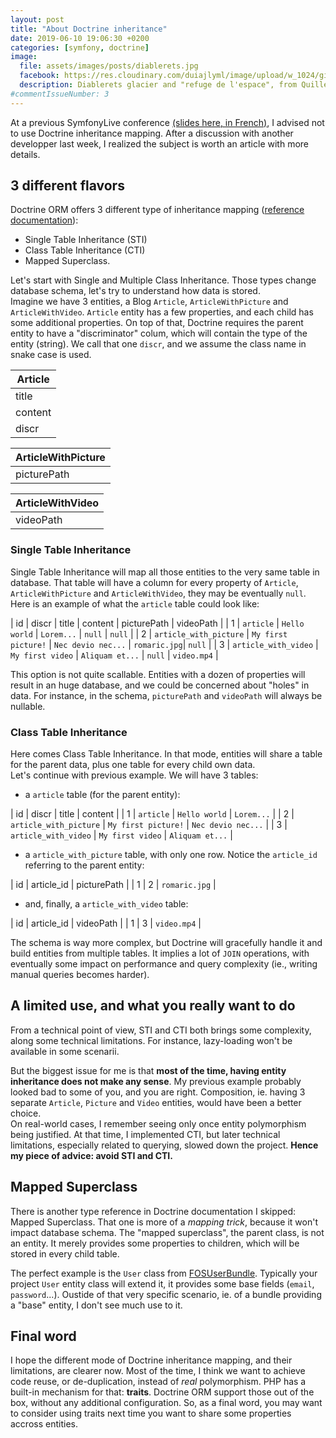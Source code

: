 ```yaml
---
layout: post
title: "About Doctrine inheritance"
date: 2019-06-10 19:06:30 +0200
categories: [symfony, doctrine]
image:
  file: assets/images/posts/diablerets.jpg
  facebook: https://res.cloudinary.com/duiajlyml/image/upload/w_1024/githubio/assets/images/posts/diablerets.jpg
  description: Diablerets glacier and "refuge de l'espace", from Quille du diable
#commentIssueNumber: 3
---
```


At a previous SymfonyLive conference [(slides here, in French)](https://speakerdeck.com/romaricdrigon/doctrine-en-dehors-des-sentiers-battus-7020e5ed-33a1-4f1d-9bf1-ea9062bdf5ed), I advised not to use Doctrine inheritance mapping. After a discussion with another developper last week, I realized the subject is worth an article with more details.

<!-- more -->


## 3 different flavors

Doctrine ORM offers 3 different type of inheritance mapping ([reference documentation](https://www.doctrine-project.org/projects/doctrine-orm/en/2.6/reference/inheritance-mapping.html)):
 - Single Table Inheritance (STI)
 - Class Table Inheritance (CTI)
 - Mapped Superclass.

Let's start with Single and Multiple Class Inheritance. Those types change database schema, let's try to understand how data is stored.  
Imagine we have 3 entities, a Blog `Article`, `ArticleWithPicture` and `ArticleWithVideo`. `Article` entity has a few properties, and each child has some additional properties.
On top of that, Doctrine requires the parent entity to have a "discriminator" colum, which will contain the type of the entity (string). We call that one `discr`, and we assume the class name in snake case is used.

| Article |
| ------- |
| title   |
| content |
| discr   |

| ArticleWithPicture |
| ------ |
| picturePath |

| ArticleWithVideo |
| ------ |
| videoPath |


### Single Table Inheritance

Single Table Inheritance will map all those entities to the very same table in database. That table will have a column for every property of `Article`, `ArticleWithPicture` and `ArticleWithVideo`, they may be eventually `null`.  
Here is an example of what the `article` table could look like:

| id | discr | title | content | picturePath | videoPath |
| 1 | `article` | `Hello world` | `Lorem...` | `null` | `null` |
| 2 | `article_with_picture` | `My first picture!` | `Nec devio nec...` | `romaric.jpg`| `null` |
| 3 | `article_with_video` | `My first video` | `Aliquam et...` | `null` | `video.mp4` |

This option is not quite scallable. Entities with a dozen of properties will result in an huge database, and we could be concerned about "holes" in data. For instance, in the schema, `picturePath` and `videoPath` will always be nullable.


### Class Table Inheritance

Here comes Class Table Inheritance. In that mode, entities will share a table for the parent data, plus one table for every child own data.  
Let's continue with previous example. We will have 3 tables:

- a `article` table (for the parent entity):

| id | discr | title | content |
| 1 | `article` | `Hello world` | `Lorem...` |
| 2 | `article_with_picture` | `My first picture!` | `Nec devio nec...` |
| 3 | `article_with_video` | `My first video` | `Aliquam et...` |

- a `article_with_picture` table, with only one row. Notice the `article_id` referring to the parent entity:

| id | article_id | picturePath |
| 1 | 2 | `romaric.jpg` |

- and, finally, a `article_with_video` table:

| id | article_id | videoPath |
| 1 | 3 | `video.mp4` |

The schema is way more complex, but Doctrine will gracefully handle it and build entities from multiple tables. It implies a lot of `JOIN` operations, with eventually some impact on performance and query complexity (ie., writing manual queries becomes harder).


## A limited use, and what you really want to do

From a technical point of view, STI and CTI both brings some complexity,  along some technical limitations. For instance, lazy-loading won't be available in some scenarii.

But the biggest issue for me is that **most of the time, having entity inheritance does not make any sense**. My previous example probably looked bad to some of you, and you are right. Composition, ie. having 3 separate `Article`, `Picture` and `Video` entities, would have been a better choice.  
On real-world cases, I remember seeing only once entity polymorphism being justified. At that time, I implemented CTI, but later technical limitations, especially related to querying, slowed down the project.
**Hence my piece of advice: avoid STI and CTI.**


## Mapped Superclass

There is another type reference in Doctrine documentation I skipped: Mapped Superclass.
That one is more of a _mapping trick_, because it won't impact database schema. The "mapped superclass", the parent class, is not an entity. It merely provides some properties to children, which will be stored in every child table.

The perfect example is the `User` class from [FOSUserBundle](https://github.com/FriendsOfSymfony/FOSUserBundle/blob/master/Resources/config/doctrine-mapping/User.orm.xml). Typically your project `User` entity class will extend it, it provides some base fields (`email`, `password`...).
Oustide of that very specific scenario, ie. of a bundle providing a "base" entity, I don't see much use to it.


## Final word

I hope the different mode of Doctrine inheritance mapping, and their limitations, are clearer now. Most of the time, I think we want to achieve code reuse, or de-duplication, instead of _real_ polymorphism. PHP has a built-in mechanism for that: **traits**. Doctrine ORM support those out of the box, without any additional configuration. So, as a final word, you may want to consider using traits next time you want to share some properties accross entities.
